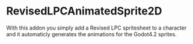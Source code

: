 # RevisedLPCAnimatedSprite2D
With this addon you simply add a Revised LPC spritesheet to a character and it automaticly generates the animations for the Godot4.2 sprites.
